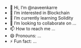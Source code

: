 - 👋 Hi, I’m @naveenkarre
- 👀 I’m interested in Blockchain
- 🌱 I’m currently learning Solidity
- 💞️ I’m looking to collaborate on ...
- 📫 How to reach me ...
- 😄 Pronouns: ...
- ⚡ Fun fact: ...

<!---
naveenkarre/naveenkarre is a ✨ special ✨ repository because its `README.md` (this file) appears on your GitHub profile.
You can click the Preview link to take a look at your changes.
--->
